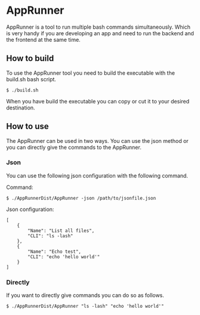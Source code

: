 # AppRunner
AppRunner is a tool to run multiple bash commands simultaneously. Which is very handy if you are developing an app and need to run the backend and the frontend at the same time.

## How to build
To use the AppRunner tool you need to build the executable with the build.sh bash script.

```
$ ./build.sh
```

When you have build the executable you can copy or cut it to your desired destination.

## How to use
The AppRunner can be used in two ways. You can use the json method or you can directly give the commands to the AppRunner.

### Json
You can use the following json configuration with the following command.

Command:
```
$ ./AppRunnerDist/AppRunner -json /path/to/jsonfile.json
```

Json configuration:
```
[
    {
        "Name": "List all files",
        "CLI": "ls -lash"
    },
    {
        "Name": "Echo test",
        "CLI": "echo 'hello world'"
    }
]
```

### Directly
If you want to directly give commands you can do so as follows.

```
$ ./AppRunnerDist/AppRunner "ls -lash" "echo 'hello world'"
```